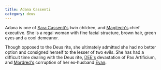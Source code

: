 ```yaml
---
title: Adana Cassenti
category: deus
---
```

Adana is one of [Sara Cassenti's](/pax/pcs/sara) twin children, and [Magitech's](org-magitech) chief executive. She is a regal woman with fine facial structure, brown hair, green eyes and a cool demeanor.

Though opposed to the Deus rite, she ultimately admitted she had no better option and consigned herself to the lesser of two evils. She has had a difficult time dealing with the Deus rite, [DEE's](char-public-griffin) devastation of Pax Artificium, and [Mordred's](npc-mordred) corruption of her ex-husband [Evan](npc-evan).
